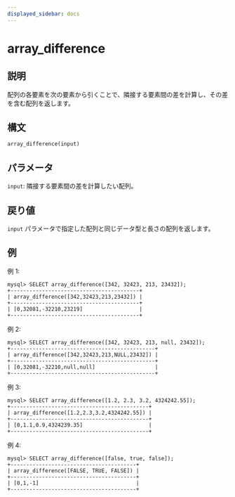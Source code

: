 ```yaml
---
displayed_sidebar: docs
---
```


# array_difference

## 説明

配列の各要素を次の要素から引くことで、隣接する要素間の差を計算し、その差を含む配列を返します。

## 構文

```SQL
array_difference(input)
```

## パラメータ

`input`: 隣接する要素間の差を計算したい配列。

## 戻り値

`input` パラメータで指定した配列と同じデータ型と長さの配列を返します。

## 例

例 1:

```Plain
mysql> SELECT array_difference([342, 32423, 213, 23432]);
+-----------------------------------------+
| array_difference([342,32423,213,23432]) |
+-----------------------------------------+
| [0,32081,-32210,23219]                  |
+-----------------------------------------+
```

例 2:

```Plain
mysql> SELECT array_difference([342, 32423, 213, null, 23432]);
+----------------------------------------------+
| array_difference([342,32423,213,NULL,23432]) |
+----------------------------------------------+
| [0,32081,-32210,null,null]                   |
+----------------------------------------------+
```

例 3:

```Plain
mysql> SELECT array_difference([1.2, 2.3, 3.2, 4324242.55]);
+--------------------------------------------+
| array_difference([1.2,2.3,3.2,4324242.55]) |
+--------------------------------------------+
| [0,1.1,0.9,4324239.35]                     |
+--------------------------------------------+
```

例 4:

```Plain
mysql> SELECT array_difference([false, true, false]);
+----------------------------------------+
| array_difference([FALSE, TRUE, FALSE]) |
+----------------------------------------+
| [0,1,-1]                               |
+----------------------------------------+
```